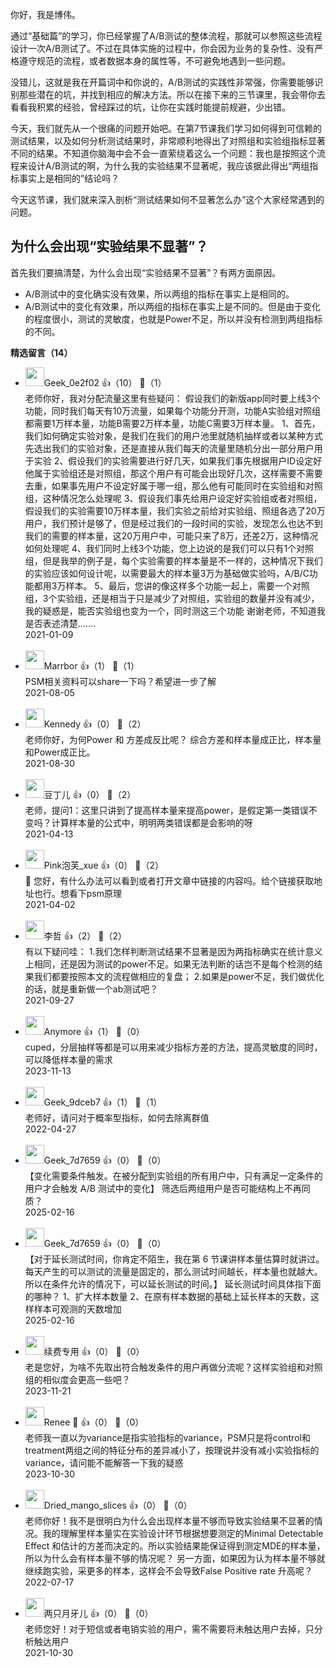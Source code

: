 你好，我是博伟。

通过“基础篇”的学习，你已经掌握了A/B测试的整体流程，那就可以参照这些流程设计一次A/B测试了。不过在具体实施的过程中，你会因为业务的复杂性、没有严格遵守规范的流程，或者数据本身的属性等，不可避免地遇到一些问题。

没错儿，这就是我在开篇词中和你说的，A/B测试的实践性非常强，你需要能够识别那些潜在的坑，并找到相应的解决方法。所以在接下来的三节课里，我会带你去看看我积累的经验，曾经踩过的坑，让你在实践时能提前规避，少出错。

今天，我们就先从一个很痛的问题开始吧。在第7节课我们学习如何得到可信赖的测试结果，以及如何分析测试结果时，非常顺利地得出了对照组和实验组指标显著不同的结果。不知道你脑海中会不会一直萦绕着这么一个问题：我也是按照这个流程来设计A/B测试的啊，为什么我的实验结果不显著呢，我应该据此得出“两组指标事实上是相同的”结论吗？

今天这节课，我们就来深入剖析“测试结果如何不显著怎么办”这个大家经常遇到的问题。

## **为什么会出现“实验结果不显著”？**

首先我们要搞清楚，为什么会出现“实验结果不显著”？有两方面原因。

- A/B测试中的变化确实没有效果，所以两组的指标在事实上是相同的。
- A/B测试中的变化有效果，所以两组的指标在事实上是不同的。但是由于变化的程度很小，测试的灵敏度，也就是Power不足，所以并没有检测到两组指标的不同。
<div><strong>精选留言（14）</strong></div><ul>
<li><img src="" width="30px"><span>Geek_0e2f02</span> 👍（10） 💬（1）<div>老师你好，我对分配流量这里有些疑问：
假设我们的新版app同时要上线3个功能，同时我们每天有10万流量，如果每个功能分开测，功能A实验组对照组都需要1万样本量，功能B需要2万样本量，功能C需要3万样本量。
1、首先，我们如何确定实验对象，是我们在我们的用户池里就随机抽样或者以某种方式先选出我们的实验对象，还是直接从我们每天的流量里随机分出一部分用户用于实验
2、假设我们的实验需要进行好几天，如果我们事先根据用户ID设定好他属于实验组还是对照组，那这个用户有可能会出现好几次，这样需要不需要去重，如果事先用户不设定好属于哪一组，那么他有可能同时在实验组和对照组，这种情况怎么处理呢
3、假设我们事先给用户设定好实验组或者对照组，假设我们的实验需要10万样本量，我们实验之前给对实验组、照组各选了20万用户，我们预计是够了，但是经过我们的一段时间的实验，发现怎么也达不到我们的需要的样本量，这20万用户中，可能只来了8万，还差2万，这种情况如何处理呢
4、我们同时上线3个功能，您上边说的是我们可以只有1个对照组，但是我举的例子是，每个实验需要的样本量是不一样的，这种情况下我们的实验应该如何设计呢，以需要最大的样本量3万为基础做实验吗，A&#47;B&#47;C功能都用3万样本。
5、最后，您讲的像这样多个功能一起上，需要一个对照组，3个实验组，还是相当于只是减少了对照组，实验组的数量并没有减少，我的疑惑是，能否实验组也变为一个，同时测这三个功能
谢谢老师，不知道我是否表述清楚.......</div>2021-01-09</li><br/><li><img src="https://static001.geekbang.org/account/avatar/00/10/b0/da/afd19d47.jpg" width="30px"><span>Marrbor</span> 👍（1） 💬（1）<div>PSM相关资料可以share一下吗？希望进一步了解

</div>2021-08-05</li><br/><li><img src="https://static001.geekbang.org/account/avatar/00/10/01/be/be358cab.jpg" width="30px"><span>Kennedy</span> 👍（0） 💬（2）<div>老师你好，为何Power 和 方差成反比呢？ 综合方差和样本量成正比，样本量和Power成正比。</div>2021-08-30</li><br/><li><img src="https://static001.geekbang.org/account/avatar/00/26/ec/30/15aa2d42.jpg" width="30px"><span>豆丁儿</span> 👍（0） 💬（2）<div>老师，提问1：这里只讲到了提高样本量来提高power，是假定第一类错误不变吗？计算样本量的公式中，明明两类错误都是会影响的呀</div>2021-04-13</li><br/><li><img src="https://static001.geekbang.org/account/avatar/00/23/f4/ad/612e926c.jpg" width="30px"><span>Pink泡芙_xue</span> 👍（0） 💬（2）<div>
您好，有什么办法可以看到或者打开文章中链接的内容吗。给个链接获取地址也行。想看下psm原理</div>2021-04-02</li><br/><li><img src="https://static001.geekbang.org/account/avatar/00/17/1c/a6/e79bd1e3.jpg" width="30px"><span>李哲</span> 👍（2） 💬（2）<div>有以下疑问哇：
1.我们怎样判断测试结果不显著是因为两指标确实在统计意义上相同，还是因为测试的power不足。如果无法判断的话岂不是每个检测的结果我们都要按照本文的流程做相应的复盘；
2.如果是power不足，我们做优化的话，就是重新做一个ab测试吧？</div>2021-09-27</li><br/><li><img src="https://static001.geekbang.org/account/avatar/00/19/f3/dc/c05d53c9.jpg" width="30px"><span>Anymore</span> 👍（1） 💬（0）<div>cuped，分层抽样等都是可以用来减少指标方差的方法，提高灵敏度的同时，可以降低样本量的需求</div>2023-11-13</li><br/><li><img src="" width="30px"><span>Geek_9dceb7</span> 👍（1） 💬（1）<div>老师好，请问对于概率型指标，如何去除离群值</div>2022-04-27</li><br/><li><img src="" width="30px"><span>Geek_7d7659</span> 👍（0） 💬（0）<div>【变化需要条件触发。在被分配到实验组的所有用户中，只有满足一定条件的用户才会触发 A&#47;B 测试中的变化】
筛选后两组用户是否可能结构上不再同质？</div>2025-02-16</li><br/><li><img src="" width="30px"><span>Geek_7d7659</span> 👍（0） 💬（0）<div>【对于延长测试时间，你肯定不陌生，我在第 6 节课讲样本量估算时就讲过。每天产生的可以测试的流量是固定的，那么测试时间越长，样本量也就越大。所以在条件允许的情况下，可以延长测试的时间。】
延长测试时间具体指下面的哪种？
1、扩大样本数量
2、在原有样本数据的基础上延长样本的天数，这样样本可观测的天数增加</div>2025-02-16</li><br/><li><img src="https://static001.geekbang.org/account/avatar/00/1e/f5/8a/dc9a23a1.jpg" width="30px"><span>续费专用</span> 👍（0） 💬（0）<div>老是您好，为啥不先取出符合触发条件的用户再做分流呢？这样实验组和对照组的相似度会更高一些吧？</div>2023-11-21</li><br/><li><img src="https://static001.geekbang.org/account/avatar/00/39/06/a9/7f9bcf2c.jpg" width="30px"><span>Renee 🐙</span> 👍（0） 💬（0）<div>老师我一直以为variance是指实验指标的variance，PSM只是将control和treatment两组之间的特征分布的差异减小了，按理说并没有减小实验指标的variance，请问能不能解答一下我的疑惑</div>2023-10-30</li><br/><li><img src="https://static001.geekbang.org/account/avatar/00/2d/b9/4d/9bb8b8ea.jpg" width="30px"><span>Dried_mango_slices</span> 👍（0） 💬（0）<div>老师你好！我不是很明白为什么会出现样本量不够而导致实验结果不显著的情况。我的理解里样本量实在实验设计环节根据想要测定的Minimal Detectable Effect 和估计的方差而决定的。所以实验结果能保证得到测定MDE的样本量，所以为什么会有样本量不够的情况呢？
另一方面，如果因为认为样本量不够就继续跑实验，采更多的样本，这样会不会导致False Positive rate 升高呢？</div>2022-07-17</li><br/><li><img src="https://static001.geekbang.org/account/avatar/00/22/ac/bb/5b5aea67.jpg" width="30px"><span>两只月牙儿</span> 👍（0） 💬（0）<div>老师您好！对于短信或者电销实验的用户，需不需要将未触达用户去掉，只分析触达用户</div>2021-10-30</li><br/>
</ul>